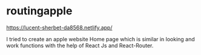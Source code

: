 # routingapple
https://lucent-sherbet-da8568.netlify.app/
<p>I tried to create an apple website Home page which is similar in looking and work functions with the help of React Js and React-Router.</p>
